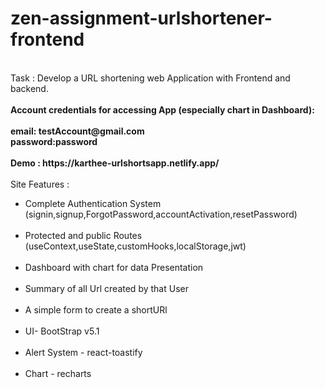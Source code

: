 # zen-assignment-urlshortener-frontend
<br>
Task : Develop a URL shortening web Application with Frontend and backend.
<br><br>
<strong>Account credentials for accessing App (especially chart in Dashboard):  
<br><br>
email: testAccount@gmail.com<br>
password:password<br>
  </strong>
<br>
<strong>Demo : https://karthee-urlshortsapp.netlify.app/</strong>
<br>

<br>
Site Features : 
<br>
<ul>
<li>Complete Authentication System (signin,signup,ForgotPassword,accountActivation,resetPassword)</li><br>
<li>Protected and public Routes (useContext,useState,customHooks,localStorage,jwt)</li><br>
<li>Dashboard with chart for data Presentation</li><br>
<li>Summary of all Url created by that User</li><br>
<li>A simple form to create a shortURl</li><br>
<li>UI- BootStrap v5.1</li><br>
<li>Alert System - react-toastify</li><br>
<li>Chart - recharts</li><br>
</ul>
<br>
<br>

